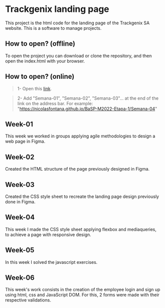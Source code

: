 # Trackgenix landing page
This project is the html code for the landing page of the Trackgenix SA website. This is a software to manage projects.

## How to open? (offline)
To open the project you can download or clone the repository, and then open the index.html with your browser.
## How to open? (online)

>1- Open this [link](https://nicolasfontana.github.io/BaSP-M2022-Etapa-1/).

>2- Add "Semana-01", "Semana-02", "Semana-03"... at the end of the link on the address bar. For example: "https://nicolasfontana.github.io/BaSP-M2022-Etapa-1/Semana-04"

## Week-01
This week we worked in groups applying agile methodologies to design a web page in Figma.
## Week-02
Created the HTML structure of the page previously designed in Figma.
## Week-03
Created the CSS style sheet to recreate the landing page design previously done in Figma.
## Week-04
This week I made the CSS style sheet applying flexbox and mediaqueries, to achieve a page with responsive design.
## Week-05
In this week I solved the javascript exercises.

## Week-06
This week's work consists in the creation of the employee login and sign up using html, css and JavaScript DOM. For this, 2 forms were made with their respective validations.


